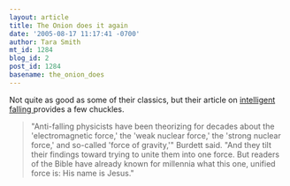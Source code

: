 ```yaml
---
layout: article
title: The Onion does it again
date: '2005-08-17 11:17:41 -0700'
author: Tara Smith
mt_id: 1284
blog_id: 2
post_id: 1284
basename: the_onion_does
---
```

Not quite as good as some of their classics, but their article on [intelligent falling  ](http://www.theonion.com/news/index.php?issue=4133&amp;n=2) provides a few chuckles.

> "Anti-falling physicists have been theorizing for decades about the 'electromagnetic force,' the 'weak nuclear force,' the 'strong nuclear force,' and so-called 'force of gravity,'" Burdett said. "And they tilt their findings toward trying to unite them into one force. But readers of the Bible have already known for millennia what this one, unified force is: His name is Jesus."

